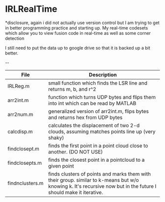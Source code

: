 IRLRealTime
===========

*disclosure, again i did not actually use version control but I am trying to get in better programming practice and starting up.
My real-time codesets which allow you to view fusion code in real-time as well as some corner detection

I still need to put the data up to google drive so that it is backed up a bit better.

--

File		| Description
----------------|--------------
IRLReg.m	| small function which finds the LSR line and returns m, b, and r^2
arr2int.m	| function which turns UDP bytes and flips them into int which can be read by MATLAB
arr2num.m	| generalized version of arr2int.m, flips bytes and returns hex from UDP bytes
calcdisp.m	| calculates the displacement of two 2-d clouds, assuming matches points line up (very shaky)
findclosept.m	| finds the first point in a point cloud close to another.  (DO NOT USE)
findclosepts.m	| finds the closest point in a pointcloud to a given point
findnclusters.m	| finds clusters of points and marks them with their group.  similar to k-means but w/o knowing k.  It's recursive now but in the future I should make it iterative.

